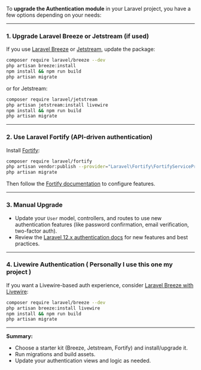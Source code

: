 To **upgrade the Authentication module** in your Laravel project, you have a few options depending on your needs:

---

### 1. **Upgrade Laravel Breeze or Jetstream (if used)**
If you use [Laravel Breeze](https://laravel.com/docs/12.x/starter-kits#laravel-breeze) or [Jetstream](https://jetstream.laravel.com/), update the package:

```bash
composer require laravel/breeze --dev
php artisan breeze:install
npm install && npm run build
php artisan migrate
```
or for Jetstream:
```bash
composer require laravel/jetstream
php artisan jetstream:install livewire
npm install && npm run build
php artisan migrate
```

---

### 2. **Use Laravel Fortify (API-driven authentication)**
Install [Fortify](https://laravel.com/docs/12.x/fortify):

```bash
composer require laravel/fortify
php artisan vendor:publish --provider="Laravel\Fortify\FortifyServiceProvider"
php artisan migrate
```
Then follow the [Fortify documentation](https://laravel.com/docs/12.x/fortify) to configure features.

---

### 3. **Manual Upgrade**
- Update your `User` model, controllers, and routes to use new authentication features (like password confirmation, email verification, two-factor auth).
- Review the [Laravel 12.x authentication docs](https://laravel.com/docs/12.x/authentication) for new features and best practices.

---

### 4. **Livewire Authentication ( Personally I use this one my project )** 
If you want a Livewire-based auth experience, consider [Laravel Breeze with Livewire](https://laravel.com/docs/12.x/starter-kits#breeze-and-livewire):

```bash
composer require laravel/breeze --dev
php artisan breeze:install livewire
npm install && npm run build
php artisan migrate
```

---

**Summary:**  
- Choose a starter kit (Breeze, Jetstream, Fortify) and install/upgrade it.
- Run migrations and build assets.
- Update your authentication views and logic as needed.

